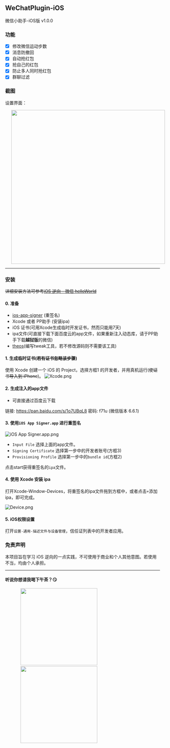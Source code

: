 ## WeChatPlugin-iOS

微信小助手-iOS版 v1.0.0


### 功能
- [x] 修改微信运动步数
- [x] 消息防撤回
- [x] 自动抢红包
- [x] 抢自己的红包
- [x] 防止多人同时抢红包
- [x] 群聊过滤

### 截图

设置界面：

<img src="./Others/41516248328_.pic.jpg" height="500" hspace="20" style="display: inline-block"> 


---

### 安装

~~详细安装方法可参考[iOS 逆向 - 微信 helloWorld](http://www.tkkk.fun/2017/03/19/%E9%80%86%E5%90%91-%E5%BE%AE%E4%BF%A1helloWorld/)~~

#### 0. 准备

* [ios-app-signer](https://github.com/DanTheMan827/ios-app-signer)  (重签名)
* Xcode 或者 PP助手 (安装ipa)
* iOS 证书(可用Xcode生成临时开发证书，然而只能用7天)
* ipa文件(可直接下载下面百度云的app文件，如果重新注入动态库，请于PP助手下载**越狱版**的微信)
* [theos](https://github.com/theos/theos)(编写tweak工具，若不修改源码则不需要该工具)


#### 1. 生成临时证书(~~若有证书忽略该步骤~~)
使用 Xcode 创建一个 iOS 的 Project，选择方框1 的开发者，并用真机运行(~~使证书导入到 iPhone~~)。
![Xcode.png](http://upload-images.jianshu.io/upload_images/965383-e730b53fe95ab166.png?imageMogr2/auto-orient/strip%7CimageView2/2/w/1240)

#### 2. 生成注入的app文件

* 可直接通过百度云下载

链接: https://pan.baidu.com/s/1o7UBqL8 密码: f71u (微信版本 6.6.1)

#### 3. 使用`iOS App Signer.app` 进行重签名

![iOS App Signer.app.png](http://upload-images.jianshu.io/upload_images/965383-c3daf12a77c8204b.png?imageMogr2/auto-orient/strip%7CimageView2/2/w/1240)

* `Input File` 选择上面的app文件。
* `Signing Certificate` 选择第一步中的开发者账号(方框3)
* `Provisioning Profile` 选择第一步中的`bundle id`(方框2)

点击start获得重签名的`ipa`文件。

#### 4. 使用 Xcode 安装 ipa

打开Xcode-Window-Devices，将重签名的ipa文件拖到方框中，或者点击`+`添加ipa，即可完成。

![Device.png](http://upload-images.jianshu.io/upload_images/965383-abb8cf54a6acabbe.png?imageMogr2/auto-orient/strip%7CimageView2/2/w/1240)

#### 5. iOS权限设置

打开`设置-通用-描述文件与设备管理`，信任证列表中的开发者应用。

### 免责声明
本项目旨在学习 iOS 逆向的一点实践，不可使用于商业和个人其他意图。若使用不当，均由个人承担。


---

#### 听说你想请我喝下午茶？😏

<img src="https://github.com/xiaofu666/WechatPlus/blob/master/Other/11516182821_.pic.jpg?imageMogr2/auto-orient/strip%7CimageView2/2/w/1240" height="250" hspace="50"/>&nbsp;&nbsp;&nbsp;<img src="https://github.com/xiaofu666/WechatPlus/blob/master/Other/21516182821_.pic.jpg?imageMogr2/auto-orient/strip%7CimageView2/2/w/1240" height="250" hspace="50"  />

